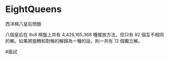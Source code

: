 # EightQueens
西洋棋八皇后問題

八個皇后在 8x8 棋盤上共有 4,426,165,368 種擺放方法，但只有 92 個互不相同的解。如果將旋轉和對稱的解歸為一種的話，則一共有 12 個獨立解。

#面試
